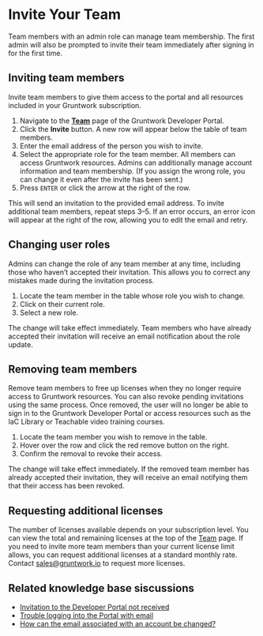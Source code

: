# Invite Your Team

Team members with an admin role can manage team membership. The first admin will also be prompted to invite their team immediately after signing in for the first time.

## Inviting team members

Invite team members to give them access to the portal and all resources included in your Gruntwork subscription.

1. Navigate to the **[Team](https://app.gruntwork.io/team)** page of the Gruntwork Developer Portal.
2. Click the **Invite** button. A new row will appear below the table of team members.
3. Enter the email address of the person you wish to invite.
4. Select the appropriate role for the team member. All members can access Gruntwork resources. Admins can additionally manage account information and team membership. (If you assign the wrong role, you can change it even after the invite has been sent.)
5. Press `ENTER` or click the arrow at the right of the row.

This will send an invitation to the provided email address. To invite additional team members, repeat steps 3–5. If an error occurs, an error icon will appear at the right of the row, allowing you to edit the email and retry.

## Changing user roles

Admins can change the role of any team member at any time, including those who haven’t accepted their invitation. This allows you to correct any mistakes made during the invitation process.

1. Locate the team member in the table whose role you wish to change.
2. Click on their current role.
3. Select a new role.

The change will take effect immediately. Team members who have already accepted their invitation will receive an email notification about the role update.

## Removing team members

Remove team members to free up licenses when they no longer require access to Gruntwork resources. You can also revoke pending invitations using the same process. Once removed, the user will no longer be able to sign in to the Gruntwork Developer Portal or access resources such as the IaC Library or Teachable video training courses.

1. Locate the team member you wish to remove in the table.
2. Hover over the row and click the red remove button on the right.
3. Confirm the removal to revoke their access.

The change will take effect immediately. If the removed team member has already accepted their invitation, they will receive an email notifying them that their access has been revoked.

## Requesting additional licenses

The number of licenses available depends on your subscription level. You can view the total and remaining licenses at the top of the [Team](https://app.gruntwork.io/team) page. If you need to invite more team members than your current license limit allows, you can request additional licenses at a standard monthly rate. Contact sales@gruntwork.io to request more licenses.

## Related knowledge base siscussions

- [Invitation to the Developer Portal not received](https://github.com/orgs/gruntwork-io/discussions/716)
- [Trouble logging into the Portal with email](https://github.com/orgs/gruntwork-io/discussions/395)
- [How can the email associated with an account be changed?](https://github.com/orgs/gruntwork-io/discussions/714)
